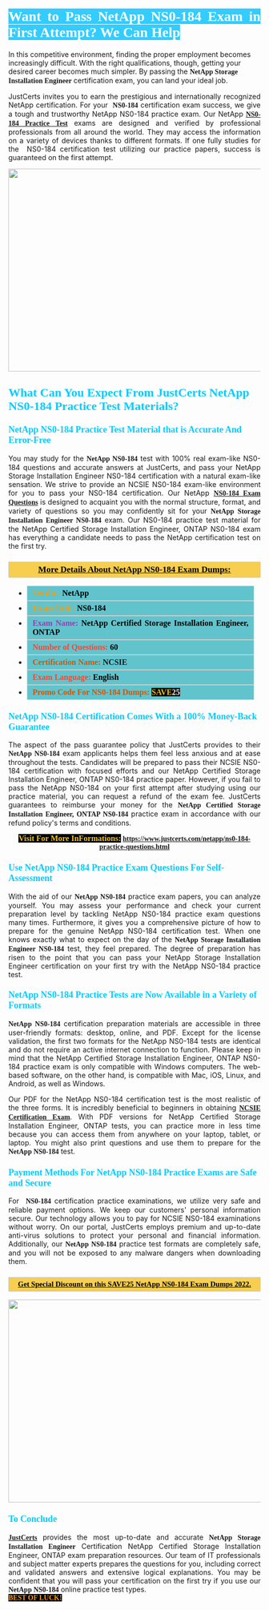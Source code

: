 <h1 style="text-align: justify;"><span style="color:#ffffff;"><span style="font-family:Georgia,serif;"><strong><span style="background-color:#33ccff;">Want to Pass NetApp NS0-184 Exam in First Attempt? We Can Help</span></strong></span></span></h1>

<p>In this competitive environment, finding the proper employment becomes increasingly difficult. With the right qualifications, though, getting your desired career becomes much simpler. By passing the <span style="font-family:Georgia,serif;"><strong>NetApp Storage Installation Engineer</strong></span> certification exam, you can land your ideal job.</p>

<p style="text-align: justify;">JustCerts invites you to earn the prestigious and internationally recognized NetApp certification. For your <span style="font-family:Georgia,serif;"><strong> NS0-184</strong></span> certification exam success, we give a tough and trustworthy NetApp NS0-184 practice exam. Our NetApp <span style="font-family:Georgia,serif;"><strong><a href="https://www.justcerts.com/netapp/ns0-184-practice-questions.html">NS0-184 Practice Test</a></strong></span> exams are designed and verified by professional professionals from all around the world. They may access the information on a variety of devices thanks to different formats. If one fully studies for the  NS0-184 certification test utilizing our practice papers, success is guaranteed on the first attempt.</p>

<p style="text-align: center;"><a href="https://www.justcerts.com/netapp/ns0-184-practice-questions.html"><img alt="" src="https://i.imgur.com/3zmepCe.jpg" style="width: 720px; height: 405px;" /></a></p>

<h2 style="margin-right:0in; margin-left:0in"><span style="color:#00ccff;"><span style="font-family:Georgia,serif;"><strong><span style="font-size:18pt">What Can You Expect From JustCerts NetApp NS0-184 Practice Test Materials?</span></strong></span></span></h2>

<h3 style="margin-right:0in; margin-left:0in"><span style="color:#00ccff;"><span style="font-family:Georgia,serif;"><strong><span style="font-size:13.5pt">NetApp NS0-184 Practice Test Material that is Accurate And Error-Free</span></strong></span></span></h3>

<p style="text-align: justify;">You may study for the <span style="font-family:Georgia,serif;"><strong>NetApp NS0-184</strong></span> test with 100% real exam-like NS0-184 questions and accurate answers at JustCerts, and pass your NetApp Storage Installation Engineer NS0-184 certification with a natural exam-like sensation. We strive to provide an NCSIE NS0-184 exam-like environment for you to pass your NS0-184 certification. Our NetApp <span style="font-family:Georgia,serif;"><strong><a href="https://www.justcerts.com/netapp/ns0-184-practice-questions.html">NS0-184 Exam Questions</a></strong></span> is designed to acquaint you with the normal structure, format, and variety of questions so you may confidently sit for your <span style="font-family:Georgia,serif;"><strong>NetApp Storage Installation Engineer NS0-184</strong></span> exam. Our NS0-184 practice test material for the NetApp Certified Storage Installation Engineer, ONTAP NS0-184 exam has everything a candidate needs to pass the NetApp certification test on the first try.</p>

<h3 style="background: #f7ce50; border: 1px solid rgb(204, 204, 204); padding: 5px 10px; text-align: center;"><span style="font-family:Georgia,serif;"><u><u><span style="color:#000000;"><span style="font-size:11pt"><span style="line-height:normal"><b><span style="font-size:13.0pt"><span cambria="">More Details About NetApp NS0-184 Exam Dumps:</span></span></b></span></span></span></u></u></span></h3>

<ul>
	<li style="margin:0cm 10pt">
	<div style="background:#61c4cd; border: 1px solid rgb(204, 204, 204); padding: 5px 10px; text-align: justify;"><span style="font-family:Georgia,serif;"><span style="font-size:11pt"><span style="line-height:normal"><b><span style="font-size:12.0pt"><span new="" roman="" times=""><span style="color:#f39c12;">Vendor:</span> <span style="color:#000000;">NetApp</span></span></span></b></span></span></span></div>
	</li>
	<li style="margin:0cm 10pt">
	<div style="background: #61c4cd; border: 1px solid rgb(204, 204, 204); padding: 5px 10px; text-align: justify;"><span style="font-family:Georgia,serif;"><span style="font-size:11pt"><span style="line-height:normal"><b><span style="font-size:12.0pt"><span new="" roman="" times=""><span style="color:#f39c12;">Exam Code:</span> <span style="color:#000000;">NS0-184</span></span></span></b></span></span></span></div>
	</li>
	<li style="margin:0cm 10pt">
	<div style="background: #61c4cd; border: 1px solid rgb(204, 204, 204); padding: 5px 10px; text-align: justify;"><span style="font-family:Georgia,serif;"><span style="font-size:11pt"><span style="line-height:normal"><b><span style="font-size:12.0pt"><span new="" roman="" times=""><span style="color:#8e44ad;">Exam Name:</span> <span style="color:#000000;">NetApp Certified Storage Installation Engineer, ONTAP</span></span></span></b></span></span></span></div>
	</li>
	<li style="margin:0cm 10pt">
	<div style="background: #61c4cd; border: 1px solid rgb(204, 204, 204); padding: 5px 10px;"><span style="font-family:Georgia,serif;"><span style="font-size:11pt"><span style="line-height:normal"><b><span style="font-size:12.0pt"><span new="" roman="" times=""><span style="color:#e74c3c;">Number of Questions:</span><span style="color:#000000;"><span style="color:#f1c40f;"> </span>60</span></span></span></b></span></span></span></div>
	</li>
	<li style="margin:0cm 10pt">
	<div style="background: #61c4cd; border: 1px solid rgb(204, 204, 204); padding: 5px 10px; text-align: justify;"><span style="font-family:Georgia,serif;"><span style="font-size:11pt"><span style="line-height:normal"><b><span style="font-size:12.0pt"><span new="" roman="" times=""><span style="color:#d35400;">Certification Name:</span> NCSIE</span></span></b></span></span></span></div>
	</li>
	<li style="margin:0cm 10pt">
	<div style="background: #61c4cd; border: 1px solid rgb(204, 204, 204); padding: 5px 10px; text-align: justify;"><span style="font-family:Georgia,serif;"><span style="font-size:11pt"><span style="line-height:normal"><b><span style="font-size:12.0pt"><span new="" roman="" times=""><span style="color:#e74c3c;">Exam Language:</span> <span style="color:#000000;">English</span></span></span></b></span></span></span></div>
	</li>
	<li style="margin:0cm 10pt">
	<div style="background: #61c4cd; border: 1px solid rgb(204, 204, 204); padding: 5px 10px;"><span style="font-family:Georgia,serif;"><span style="font-size:11pt"><span style="line-height:normal"><b><span style="font-size:12.0pt"><span new="" roman="" times=""><span style="color:#d35400;">Promo Code For NS0-184 Dumps:</span><span style="color:#f1c40f;"> <span style="background-color:#000000;">SAVE</span></span><span style="color:#ffffff;"><span style="background-color:#000000;">25</span></span></span></span></b></span></span></span></div>
	</li>
</ul>

<h3 style="margin-right:0in; margin-left:0in"><span style="color:#00ccff;"><span style="font-family:Georgia,serif;"><strong><span style="font-size:13.5pt">NetApp NS0-184 Certification Comes With a 100% Money-Back Guarantee</span></strong></span></span></h3>

<p style="text-align: justify;">The aspect of the pass guarantee policy that JustCerts provides to their <span style="font-family:Georgia,serif;"><strong>NetApp NS0-184</strong></span> exam applicants helps them feel less anxious and at ease throughout the tests. Candidates will be prepared to pass their NCSIE NS0-184 certification with focused efforts and our NetApp Certified Storage Installation Engineer, ONTAP NS0-184 practice paper. However, if you fail to pass the NetApp NS0-184 on your first attempt after studying using our practice material, you can request a refund of the exam fee. JustCerts guarantees to reimburse your money for the <strong><span style="font-family:Georgia,serif;">NetApp Certified Storage Installation Engineer, ONTAP NS0-184</span></strong> practice exam in accordance with our refund policy's terms and conditions.</p>

<p style="text-align: center;"><span style="font-family:Georgia,serif;"><strong><span style="font-size:16px;"><span style="color:#f1c40f;"><span style="background-color:#000000;">Visit For More InFormations:</span></span></span> <a href="https://www.justcerts.com/netapp/ns0-184-practice-questions.html">https://www.justcerts.com/netapp/ns0-184-practice-questions.html</a></strong></span></p>

<h3 style="margin-right:0in; margin-left:0in"><span style="color:#00ccff;"><span style="font-family:Georgia,serif;"><strong><span style="font-size:13.5pt">Use NetApp NS0-184 Practice Exam Questions For Self-Assessment</span></strong></span></span></h3>

<p style="text-align: justify;">With the aid of our <span style="font-family:Georgia,serif;"><strong>NetApp NS0-184</strong></span> practice exam papers, you can analyze yourself. You may assess your performance and check your current preparation level by tackling NetApp NS0-184 practice exam questions many times. Furthermore, it gives you a comprehensive picture of how to prepare for the genuine NetApp NS0-184 certification test. When one knows exactly what to expect on the day of the <span style="font-family:Georgia,serif;"><strong>NetApp Storage Installation Engineer NS0-184</strong></span> test, they feel prepared. The degree of preparation has risen to the point that you can pass your NetApp Storage Installation Engineer certification on your first try with the NetApp NS0-184 practice test.</p>

<h3 style="margin-right:0in; margin-left:0in"><span style="color:#00ccff;"><span style="font-family:Georgia,serif;"><strong><span style="font-size:13.5pt">NetApp NS0-184 Practice Tests are Now Available in a Variety of Formats</span></strong></span></span></h3>

<p style="text-align: justify;"><span style="font-family:Georgia,serif;"><strong>NetApp NS0-184</strong></span> certification preparation materials are accessible in three user-friendly formats: desktop, online, and PDF. Except for the license validation, the first two formats for the NetApp NS0-184 tests are identical and do not require an active internet connection to function. Please keep in mind that the NetApp Certified Storage Installation Engineer, ONTAP NS0-184 practice exam is only compatible with Windows computers. The web-based software, on the other hand, is compatible with Mac, iOS, Linux, and Android, as well as Windows.</p>

<p style="text-align: justify;">Our PDF for the NetApp NS0-184 certification <span style="font-family:Georgia,serif;"><strong></strong></span> test is the most realistic of the three forms. It is incredibly beneficial to beginners in obtaining <a href="https://www.justcerts.com/netapp/ncsie-certification-exams.html"><span style="font-family:Georgia,serif;"><strong>NCSIE Certification Exam</strong></span></a>. With PDF versions for NetApp Certified Storage Installation Engineer, ONTAP tests, you can practice more in less time because you can access them from anywhere on your laptop, tablet, or laptop. You might also print questions and use them to prepare for the<span style="font-family:Georgia,serif;"><strong> NetApp NS0-184</strong></span> test.</p>

<h3 style="margin-right:0in; margin-left:0in"><span style="color:#00ccff;"><span style="font-family:Georgia,serif;"><strong><span style="font-size:13.5pt">Payment Methods For NetApp NS0-184 Practice Exams are Safe and Secure</span></strong></span></span></h3>

<p style="text-align: justify;">For <span style="font-family:Georgia,serif;"><strong> NS0-184</strong></span> certification practice examinations, we utilize very safe and reliable payment options. We keep our customers' personal information secure. Our technology allows you to pay for NCSIE NS0-184 examinations without worry. On our portal, JustCerts employs premium and up-to-date anti-virus solutions to protect your personal and financial information. Additionally, our <span style="font-family:Georgia,serif;"><strong>NetApp NS0-184</strong></span> practice test formats are completely safe, and you will not be exposed to any malware dangers when downloading them.</p>

<h3 style="background: rgb(247, 206, 80); border: 1px solid rgb(204, 204, 204); padding: 5px 10px; text-align: center;"><span style="font-family:Georgia,serif;"><u><span style="color:#000000;"><span style="font-size:11pt;"><span style="line-height:normal;"><b><span cambria="">Get Special Discount on this SAVE25 NetApp NS0-184 Exam Dumps 2022.</span></b></span></span></span></u></span></h3>

<p style="text-align: center;"><a href="https://www.justcerts.com/netapp/ns0-184-practice-questions.html"><img alt="" src="https://i.imgur.com/fQyYzMS.jpg" style="width: 720px; height: 405px;" /></a></p>

<h3 style="margin-right:0in; margin-left:0in"><span style="color:#00ccff;"><span style="font-family:Georgia,serif;"><strong><span style="font-size:13.5pt">To Conclude</span></strong></span></span></h3>

<p style="text-align: justify;"><a href="https://www.justcerts.com/"><span style="font-family:Georgia,serif;"><strong>JustCerts</strong></span></a> provides the most up-to-date and accurate <span style="font-family:Georgia,serif;"><strong>NetApp Storage Installation Engineer</strong></span> Certification NetApp Certified Storage Installation Engineer, ONTAP exam preparation resources. Our team of IT professionals and subject matter experts prepares the questions for you, including correct and validated answers and extensive logical explanations. You may be confident that you will pass your certification on the first try if you use our <span style="font-family:Georgia,serif;"><strong>NetApp NS0-184</strong></span> online practice test types.<br />
<span style="color:#f39c12;"><span style="font-size:14px;"><span style="font-family:Georgia,serif;"><strong><span style="background-color:#000000;">BEST OF LUCK!</span></strong></span></span></span></p>
